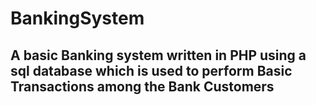 # BankingSystem
## A basic Banking system written in PHP using a sql database which is used to perform Basic Transactions among the Bank Customers
